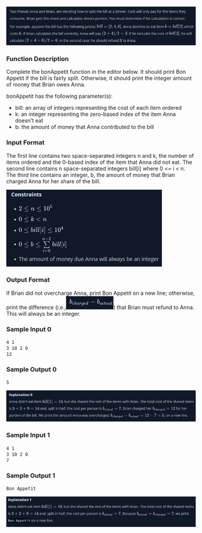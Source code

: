![Alt text](images/image.png)

<h3>Function Description</h3>

Complete the bonAppetit function in the editor below. It should print Bon Appetit if the bill is fairly split. Otherwise, it should print the integer amount of money that Brian owes Anna.

bonAppetit has the following parameter(s):

- bill: an array of integers representing the cost of each item ordered
- k: an integer representing the zero-based index of the item Anna doesn't eat
- b: the amount of money that Anna contributed to the bill

<h3>Input Format</h3>

The first line contains two space-separated integers n and k, the number of items ordered and the 0-based index of the item that Anna did not eat.
The second line contains n space-separated integers bill[i] where 0 <= i < n.
The third line contains an integer, b, the amount of money that Brian charged Anna for her share of the bill.

![Alt text](images/image-1.png)

<h3>Output Format</h3>

If Brian did not overcharge Anna, print Bon Appetit on a new line; otherwise, print the difference (i.e.,![Alt text](images/image-2.png)) that Brian must refund to Anna. This will always be an integer.

<h3>Sample Input 0</h3>

    4 1
    3 10 2 9
    12

<h3>Sample Output 0</h3>

    5

![Alt text](images/image-3.png)

<h3>Sample Input 1</h3>

    4 1
    3 10 2 9
    7

<h3>Sample Output 1</h3>

    Bon Appetit

![Alt text](images/image-4.png)

